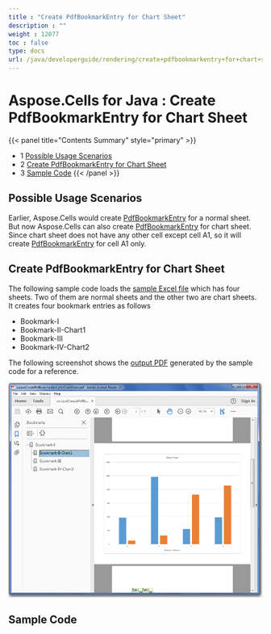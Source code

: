 ```yaml
---
title : "Create PdfBookmarkEntry for Chart Sheet" 
description : "" 
weight : 12077 
toc : false
type: docs
url: /java/developerguide/rendering/create+pdfbookmarkentry+for+chart+sheet/
---
```


# Aspose.Cells for Java : Create PdfBookmarkEntry for Chart Sheet


{{< panel title="Contents Summary" style="primary" >}}
*   1 [Possible Usage Scenarios](#possible-usage-scenarios)
*   2 [Create PdfBookmarkEntry for Chart Sheet](#create-pdfbookmarkentry-for-chart-sheet)
*   3 [Sample Code](#sample-code)
{{< /panel >}}
 

## Possible Usage Scenarios

Earlier, Aspose.Cells would create [PdfBookmarkEntry](https://apireference.aspose.com/java/cells/com.aspose.cells/PdfBookmarkEntry) for a normal sheet. But now Aspose.Cells can also create [PdfBookmarkEntry](https://apireference.aspose.com/java/cells/com.aspose.cells/PdfBookmarkEntry) for chart sheet. Since chart sheet does not have any other cell except cell A1, so it will create [PdfBookmarkEntry](https://apireference.aspose.com/java/cells/com.aspose.cells/PdfBookmarkEntry) for cell A1 only. 

## Create PdfBookmarkEntry for Chart Sheet

The following sample code loads the [sample Excel file](https://docs2.aspose.com/cells/java/attachments/61540759/61767772.xlsx) which has four sheets. Two of them are normal sheets and the other two are chart sheets. It creates four bookmark entries as follows

*   Bookmark-I
*   Bookmark-II-Chart1
*   Bookmark-III
*   Bookmark-IV-Chart2

The following screenshot shows the [output PDF](https://docs2.aspose.com/cells/java/attachments/61540759/61767771.pdf) generated by the sample code for a reference.

![image](61767770.png)

## Sample Code


